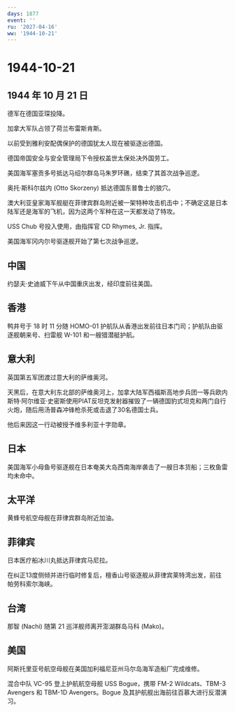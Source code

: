 ```yaml
---
days: 1877
event: ''
ru: '2027-04-16'
ww: '1944-10-21'
---
```


# 1944-10-21

## 1944 年 10 月 21 日

德军在德国亚琛投降。

加拿大军队占领了荷兰布雷斯肯斯。

以前受到雅利安配偶保护的德国犹太人现在被驱逐出德国。

德国帝国安全与安全管理局下令授权盖世太保处决外国劳工。

美国海军塞贡多号抵达马绍尔群岛马朱罗环礁，结束了其首次战争巡逻。

奥托·斯科尔兹内 (Otto Skorzeny) 抵达德国东普鲁士的狼穴。

澳大利亚皇家海军舰艇在菲律宾群岛附近被一架特种攻击机击中；不确定这是日本陆军还是海军的飞机，因为这两个军种在这一天都发动了特攻。

USS Chub 号投入使用，由指挥官 CD Rhymes, Jr. 指挥。

美国海军冈内尔号驱逐舰开始了第七次战争巡逻。

## 中国

约瑟夫·史迪威下午从中国重庆出发，经印度前往美国。

## 香港

鸭井号于 18 时 11 分随 HOMO-01
护航队从香港出发前往日本门司；护航队由驱逐舰朝来号、扫雷舰 W-101
和一艘猎潜艇护航。

## 意大利

英国第五军团渡过意大利的萨维奥河。

天黑后，在意大利东北部的萨维奥河上，加拿大陆军西福斯高地步兵团一等兵欧内斯特·阿尔维亚·史密斯使用PIAT反坦克发射器摧毁了一辆德国豹式坦克和两门自行火炮，随后用汤普森冲锋枪杀死或击退了30名德国士兵。

他后来因这一行动被授予维多利亚十字勋章。

## 日本

美国海军小母鱼号驱逐舰在日本奄美大岛西南海岸袭击了一艘日本货船；三枚鱼雷均未命中。

## 太平洋

黄蜂号航空母舰在菲律宾群岛附近加油。

## 菲律宾

日本医疗船冰川丸抵达菲律宾马尼拉。

在纠正13度侧倾并进行临时修复后，檀香山号驱逐舰从菲律宾莱特湾出发，前往帕劳科索尔海峡。

## 台湾

那智 (Nachi) 随第 21 巡洋舰师离开澎湖群岛马科 (Mako)。

## 美国

阿斯托里亚号航空母舰在美国加利福尼亚州马尔岛海军造船厂完成维修。

混合中队 VC-95 登上护航航空母舰 USS Bogue，携带 FM-2 Wildcats、TBM-3
Avengers 和 TBM-1D Avengers。Bogue
及其护航舰出海前往百慕大进行反潜演习。